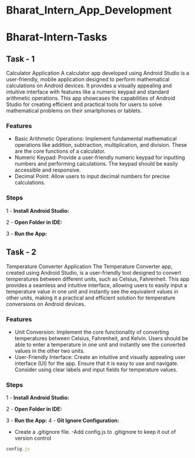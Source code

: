 # Bharat_Intern_App_Development

# Bharat-Intern-Tasks

## Task - 1
Calculator Application
A calculator app developed using Android Studio is a user-friendly, mobile application designed to perform mathematical calculations on Android devices. It provides a visually appealing and intuitive interface with features like a numeric keypad and standard arithmetic operations. This app showcases the capabilities of Android Studio for creating efficient and practical tools for users to solve mathematical problems on their smartphones or tablets.

### Features

- Basic Arithmetic Operations: Implement fundamental mathematical operations like addition, subtraction, multiplication, and division. These are the core functions of a calculator.
- Numeric Keypad: Provide a user-friendly numeric keypad for inputting numbers and performing calculations. The keypad should be easily accessible and responsive.
- Decimal Point: Allow users to input decimal numbers for precise calculations.

### Steps  

1 - **Install Android Studio:**

2 - **Open Folder in IDE:**
  
3 - **Run the App:**

## Task - 2
Temperature Converter Application
The Temperature Converter app, created using Android Studio, is a user-friendly tool designed to convert temperatures between different units, such as Celsius, Fahrenheit. This app provides a seamless and intuitive interface, allowing users to easily input a temperature value in one unit and instantly see the equivalent values in other units, making it a practical and efficient solution for temperature conversions on Android devices.

### Features

- Unit Conversion: Implement the core functionality of converting temperatures between Celsius, Fahrenheit, and Kelvin. Users should be able to enter a temperature in one unit and instantly see the converted values in the other two units.
- User-Friendly Interface: Create an intuitive and visually appealing user interface (UI) for the app. Ensure that it is easy to use and navigate. Consider using clear labels and input fields for temperature values.

### Steps

1 - **Install Android Studio:**

2 - **Open Folder in IDE:**
  
3 - **Run the App:**
4 - **Git Ignore Configuration:**
   - Create a .gitignore file.
   -Add config.js to .gitignore to keep it out of version control
```javascript
config.js
```
